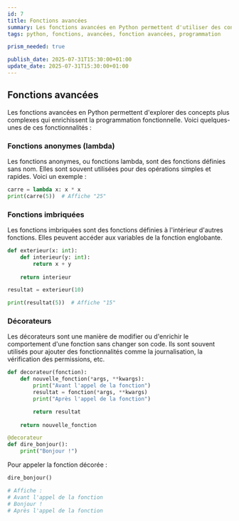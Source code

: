 ```yaml
---
id: 7
title: Fonctions avancées
summary: Les fonctions avancées en Python permettent d'utiliser des concepts tels que les fonctions anonymes, les fonctions imbriquées et les décorateurs.
tags: python, fonctions, avancées, fonction avancées, programmation

prism_needed: true

publish_date: 2025-07-31T15:30:00+01:00
update_date: 2025-07-31T15:30:00+01:00
---
```


## Fonctions avancées

Les fonctions avancées en Python permettent d'explorer des concepts plus complexes qui enrichissent la programmation fonctionnelle. Voici quelques-unes de ces fonctionnalités :

### Fonctions anonymes (lambda)

Les fonctions anonymes, ou fonctions lambda, sont des fonctions définies sans nom. Elles sont souvent utilisées pour des opérations simples et rapides. Voici un exemple :

```python
carre = lambda x: x * x
print(carre(5))  # Affiche "25"
```

### Fonctions imbriquées

Les fonctions imbriquées sont des fonctions définies à l'intérieur d'autres fonctions. Elles peuvent accéder aux variables de la fonction englobante.

```python
def exterieur(x: int):
    def interieur(y: int):
        return x + y
    
    return interieur

resultat = exterieur(10)

print(resultat(5))  # Affiche "15"
```

### Décorateurs

Les décorateurs sont une manière de modifier ou d'enrichir le comportement d'une fonction sans changer son code. Ils sont souvent utilisés pour ajouter des fonctionnalités comme la journalisation, la vérification des permissions, etc.

```python
def decorateur(fonction):
    def nouvelle_fonction(*args, **kwargs):
        print("Avant l'appel de la fonction")
        resultat = fonction(*args, **kwargs)
        print("Après l'appel de la fonction")

        return resultat
    
    return nouvelle_fonction

@decorateur
def dire_bonjour():
    print("Bonjour !")
```

Pour appeler la fonction décorée :

```python
dire_bonjour()

# Affiche :
# Avant l'appel de la fonction
# Bonjour !
# Après l'appel de la fonction
```
